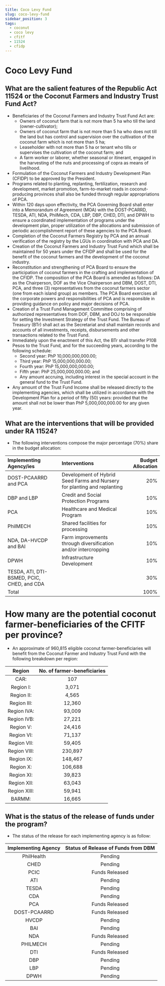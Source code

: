 ```yaml
---
title: Coco Levy Fund
slug: coco-levy-fund
sidebar_position: 3
tags:
  - coconut
  - coco levy
  - cfitf
  - 11524
  - cfidp
---
```


# Coco Levy Fund

## What are the salient features of the Republic Act 11524 or the Coconut Farmers and Industry Trust Fund Act?
- Beneficiaries of the Coconut Farmers and Industry Trust Fund Act are:
  - Owners of coconut farm that is not more than 5 ha who till the land (owner-cultivator); 
  - Owners of coconut farm that is not more than 5 ha who does not till the land but has control and supervision over the cultivation of the coconut farm which is not more than 5 ha; 
  - Leaseholder with not more than 5 ha or tenant who tills or supervises the cultivation of the coconut farm; and 
  - A farm worker or laborer, whether seasonal or itinerant, engaged in the harvesting of the nuts and processing of copra as means of livelihood.
- Formulation of the Coconut Farmers and Industry Development Plan (CFIDP) to be approved by the President.
- Programs related to planting, replanting, fertilization, research and development, market promotion, farm-to-market roads in coconut-producing provinces shall also be funded through regular appropriations of PCA.
- Within 120 days upon effectivity, the PCA Governing Board shall enter into a Memorandum of Agreement (MOA) with the DOST-PCARRD, TESDA, ATI, NDA, PhilMech, CDA, LBP, DBP, CHED, DTI, and DPWH to ensure a coordinated implementation of programs under the development plan, proper utilization of the allocations and submission of periodic accomplishment report of these agencies to the PCA Board.
- Completion of the Coconut Farmers Registry by PCA and an annual verification of the registry by the LGUs in coordination with PCA and DA.
- Creation of the Coconut Farmers and Industry Trust Fund which shall be maintained for 50 years under the CFIDP and shall be used for the benefit of the coconut farmers and the development of the coconut industry.
- Reconstitution and strengthening of PCA Board to ensure the participation of coconut farmers in the crafting and implementation of the CFIDP. The composition of the PCA Board is amended as follows: DA as the Chairperson, DOF as the Vice Chairperson and DBM, DOST, DTI, PCA, and three (3) representatives from the coconut farmers sector (one from each island group) as members. The PCA Board exercises all the corporate powers and responsibilities of PCA and is responsible in providing guidance on policy and major decisions of PCA.
- Creation of a Trust Fund Management Committee comprising of authorized representatives from DOF, DBM, and DOJ to be responsible for setting the Investment Strategy of the Trust Fund. The Bureau of Treasury (BTr) shall act as the Secretariat and shall maintain records and accounts of all investments, receipts, disbursements and other transactions related to the Trust Fund.
- Immediately upon the enactment of this Act, the BTr shall transfer P10B Pesos to the Trust Fund, and for the succeeding years, according to the following schedule:
  - Second year: PhP 10,000,000,000.00;
  - Third year: PhP 15,000,000,000.00;
  - Fourth year: PhP 15,000,000,000.00;
  - Fifth year: PhP 25,000,000,000.00; and 
  - Any amount accruing, including interest in the special account in the general fund to the Trust Fund.
- Any amount of the Trust Fund Income shall be released directly to the implementing agencies, which shall be utilized in accordance with the Development Plan for a period of fifty (50) years: provided that the amount shall not be lower than PhP 5,000,000,000.00 for any given year.

## What are the interventions that will be provided under RA 11524?

- The following interventions compose the major percentage (70%) share in the budget allocation:

| Implementing Agency/ies | Interventions                                   | Budget Allocation     |
|:------------------------|:------------------------------------------------|----------------------:|
| DOST-PCAARRD and PCA    | Development of Hybrid Seed Farms and Nursery for planting and replanting | 20% | 
| DBP and LBP             | Credit and Social Protection Programs           | 10% |
| PCA                     | Healthcare and Medical Program                  | 10% | 
| PhilMECH                | Shared facilities for processing                | 10% |
| NDA, DA-HVCDP and BAI   | Farm improvements through diversification and/or intercropping | 10% | 
| DPWH                    | Infrastructure Development                      | 10% |
| TESDA, ATI, DTI-BSMED, PCIC, CHED, and CDA |                              | 30% |
| Total                   |                                                 | 100% |

# How many are the potential coconut farmer-beneficiaries of the CFITF per province?

- An approximate of 960,815 eligible coconut farmer-beneficiaries will benefit from the Coconut Farmer and Industry Trust Fund with the following breakdown per region:

| Region      | No. of farmer-beneficiaries   |
|:-----------:|:-----------------------------:|
| CAR:        | 107		                      |				
| Region I:   | 3,071	                      |				
| Region II:  | 4,565	                      |				
| Region III: | 12,360	                      |			
| Region IVA: | 93,009	                      |			
| Region IVB: | 27,221	                      |			
| Region V:   | 24,416                        |
| Region VI:  | 71,137                        |
| Region VII: | 59,405                        |
| Region VIII:| 230,897                       | 
| Region IX:  | 148,467                       |
| Region X:   | 106,688                       |
| Region XI:  | 39,823                        |
| Region XII: | 63,043                        |
| Region XIII:| 59,941                        |
| BARMM:      | 16,665                        |

## What is the status of the release of funds under the program?

- The status of the release for each implementing agency is as follow:

| Implementing Agency | Status of Release of Funds from DBM |
|:-------------------:|:-----------------------------------:|
| PhilHealth          | Pending
| CHED                | Pending
| PCIC                | Funds Released
| ATI                 | Pending
| TESDA               | Pending
| CDA                 | Pending
| PCA                 | Funds Released
| DOST-PCAARRD        | Funds Released 
| HVCDP               | Pending
| BAI                 | Pending
| NDA                 | Funds Released
| PHILMECH            | Pending
| DTI                 | Funds Released
| DBP                 | Pending
| LBP                 | Pending
| DPWH                | Pending



